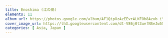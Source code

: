 ```yaml
---
title: Enoshima (江の島)
elements: 11
album_url: https://photos.google.com/album/AF1QipOzAzEEvrALKFOb8Azub_iYESWidyA3o-dvUD--
cover_image_url: https://lh3.googleusercontent.com/dt-V86j0t3uefNSeJw5SPfpcz1y_ftpj-dx7DrYUjcuCYODtV970-LtXSEOaB0B6MxMIWCIMyjCdA2U8Y7F27F2ABpS6y3Olzm2AhE5d4DvXHzWoBxHUD8R0XClR2N16337tqWT9SK26DM9-_qFw3AOw_3csdekmjoi8kYLcb7fgBPxjjXGZoXplNlnkkdk08yRhMFT340gAwywX54HwQX50QaVJBAANDNDIYZ3nySafGJ6h6Cl1Vw4qGuxbPpDZi3y5CC2D6HXx7DT7uuJrZGOLIZSGSP4WE6iH7VFoby1MMv1-289pCRMBsMJU_p7IBQyoxEh30mbkXz62QjIPD4BOk80yl2eZ8ogEgd0gXt5ibni_ztTw9wq0YVFMsS-Yo1AnboaEXBbYPlmuI4POAArF1bclEX9m34ZEVvsgmLMWVrtnZVjz25SK_rAr-HVCHGvRQpqykeTljrBIWRuSGcdV1chC5Pm8wmq6O7KDlaeP1BdT2ZxMm8vmnCmrHpHAJzPy57ZHb6_yqYFN3uFRJ9rp3HwqUuWdOPtpuvx_hLG0ZccqxoDKyDJ1GLb0IIYpOCXsNvzAu7RMSAoimrMLzsVUpy2IEFPR6xTBbDszSC4msHnunYW-nOl-5YMuqBW-FT61a3kionkZNBDxKgZY52Tucg=s195-p-k-no
categories: [ Asia, Japan ]
---
```

